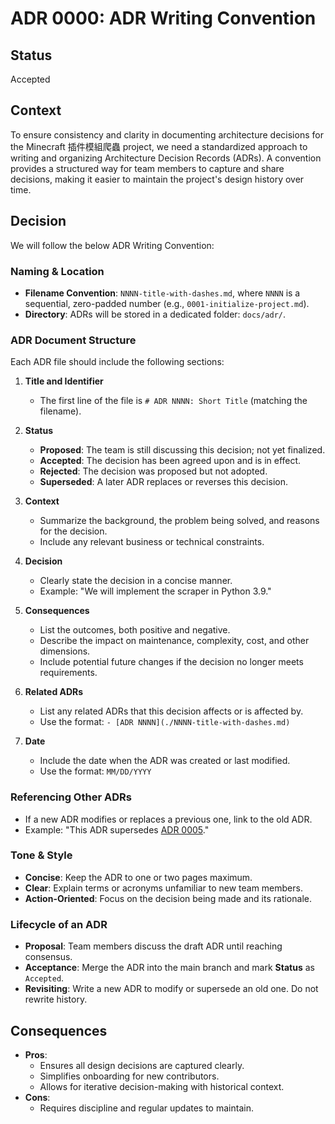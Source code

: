 # ADR 0000: ADR Writing Convention

## Status
Accepted

## Context
To ensure consistency and clarity in documenting architecture decisions for the Minecraft 插件模組爬蟲 project, we need a standardized approach to writing and organizing Architecture Decision Records (ADRs). A convention provides a structured way for team members to capture and share decisions, making it easier to maintain the project's design history over time.

## Decision
We will follow the below ADR Writing Convention:

### Naming & Location
- **Filename Convention**: `NNNN-title-with-dashes.md`, where `NNNN` is a sequential, zero-padded number (e.g., `0001-initialize-project.md`).
- **Directory**: ADRs will be stored in a dedicated folder: `docs/adr/`.

### ADR Document Structure
Each ADR file should include the following sections:

1. **Title and Identifier**
   - The first line of the file is `# ADR NNNN: Short Title` (matching the filename).

2. **Status**
   - **Proposed**: The team is still discussing this decision; not yet finalized.
   - **Accepted**: The decision has been agreed upon and is in effect.
   - **Rejected**: The decision was proposed but not adopted.
   - **Superseded**: A later ADR replaces or reverses this decision.

3. **Context**
   - Summarize the background, the problem being solved, and reasons for the decision.
   - Include any relevant business or technical constraints.

4. **Decision**
   - Clearly state the decision in a concise manner.
   - Example: "We will implement the scraper in Python 3.9." 

5. **Consequences**
   - List the outcomes, both positive and negative.
   - Describe the impact on maintenance, complexity, cost, and other dimensions.
   - Include potential future changes if the decision no longer meets requirements.

6. **Related ADRs**
   - List any related ADRs that this decision affects or is affected by.
   - Use the format: `- [ADR NNNN](./NNNN-title-with-dashes.md)`

7. **Date**
   - Include the date when the ADR was created or last modified.
   - Use the format: `MM/DD/YYYY`

### Referencing Other ADRs
- If a new ADR modifies or replaces a previous one, link to the old ADR.
- Example: "This ADR supersedes [ADR 0005](./0005-old-decision.md)."

### Tone & Style
- **Concise**: Keep the ADR to one or two pages maximum.
- **Clear**: Explain terms or acronyms unfamiliar to new team members.
- **Action-Oriented**: Focus on the decision being made and its rationale.

### Lifecycle of an ADR
- **Proposal**: Team members discuss the draft ADR until reaching consensus.
- **Acceptance**: Merge the ADR into the main branch and mark **Status** as `Accepted`.
- **Revisiting**: Write a new ADR to modify or supersede an old one. Do not rewrite history.

## Consequences
- **Pros**:
  - Ensures all design decisions are captured clearly.
  - Simplifies onboarding for new contributors.
  - Allows for iterative decision-making with historical context.
- **Cons**:
  - Requires discipline and regular updates to maintain.
